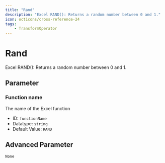 ```yaml
---
title: "Rand"
description: "Excel RAND(): Returns a random number between 0 and 1."
icon: octicons/cross-reference-24
tags: 
    - TransformOperator
---
```

# Rand
<!-- This file was generated - DO NOT CHANGE IT MANUALLY -->



Excel RAND(): Returns a random number between 0 and 1.

## Parameter

### Function name

The name of the Excel function

- ID: `functionName`
- Datatype: `string`
- Default Value: `RAND`





## Advanced Parameter

`None`